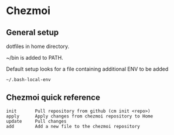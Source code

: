 # Chezmoi

## General setup

dotfiles in home directory. 

~/bin is added to PATH. 

Default setup looks for a file containing additional ENV to be added

    ~/.bash-local-env
  

## Chezmoi quick reference

    init       Pull repository from github (cm init <repo>)
    apply      Apply changes from chezmoi repository to Home
    update     Pull changes
    add        Add a new file to the chezmoi repository
